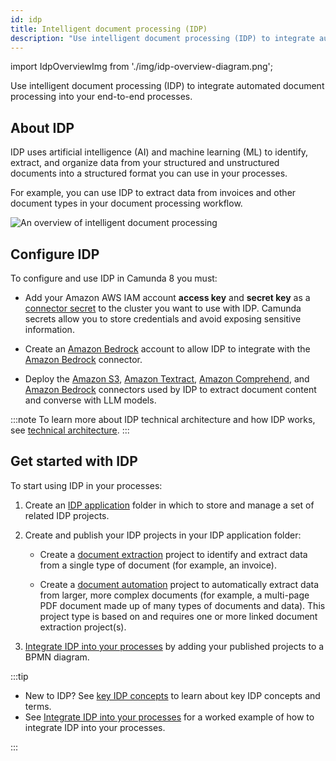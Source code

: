 ```yaml
---
id: idp
title: Intelligent document processing (IDP)
description: "Use intelligent document processing (IDP) to integrate automated document processing into your end-to-end processes."
---
```


import IdpOverviewImg from './img/idp-overview-diagram.png';

Use intelligent document processing (IDP) to integrate automated document processing into your end-to-end processes.

## About IDP

IDP uses artificial intelligence (AI) and machine learning (ML) to identify, extract, and organize data from your structured and unstructured documents into a structured format you can use in your processes.

For example, you can use IDP to extract data from invoices and other document types in your document processing workflow.

<img src={IdpOverviewImg} alt="An overview of intelligent document processing" />

## Configure IDP

To configure and use IDP in Camunda 8 you must:

- Add your Amazon AWS IAM account **access key** and **secret key** as a [connector secret](/components/console/manage-clusters/manage-secrets.md) to the cluster you want to use with IDP. Camunda secrets allow you to store credentials and avoid exposing sensitive information.

- Create an [Amazon Bedrock](https://aws.amazon.com/bedrock/) account to allow IDP to integrate with the [Amazon Bedrock](/components/connectors/out-of-the-box-connectors/amazon-bedrock.md) connector.

- Deploy the [Amazon S3](/components/connectors/out-of-the-box-connectors/amazon-s3.md), [Amazon Textract](/components/connectors/out-of-the-box-connectors/amazon-textract.md), [Amazon Comprehend](/components/connectors/out-of-the-box-connectors/amazon-comprehend.md), and [Amazon Bedrock](/components/connectors/out-of-the-box-connectors/amazon-bedrock.md) connectors used by IDP to extract document content and converse with LLM models.

:::note
To learn more about IDP technical architecture and how IDP works, see [technical architecture](idp/idp-reference.md#technical-architecture).
:::

## Get started with IDP

To start using IDP in your processes:

1. Create an [IDP application](idp/idp-applications.md) folder in which to store and manage a set of related IDP projects.

1. Create and publish your IDP projects in your IDP application folder:

   - Create a [document extraction](idp/idp-document-extraction.md) project to identify and extract data from a single type of document (for example, an invoice).

   - Create a [document automation](idp/idp-document-automation.md) project to automatically extract data from larger, more complex documents (for example, a multi-page PDF document made up of many types of documents and data). This project type is based on and requires one or more linked document extraction project(s).

1. [Integrate IDP into your processes](idp/idp-integrate.md) by adding your published projects to a BPMN diagram.

:::tip

- New to IDP? See [key IDP concepts](idp/idp-key-concepts.md) to learn about key IDP concepts and terms.
- See [Integrate IDP into your processes](idp/idp-integrate.md) for a worked example of how to integrate IDP into your processes.

:::
